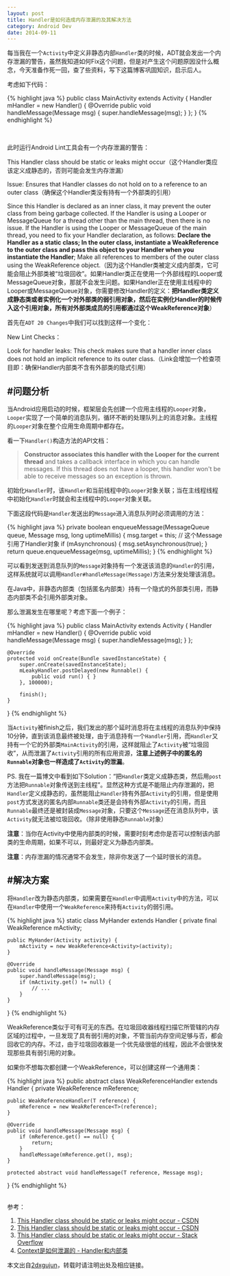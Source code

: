 ```yaml
---
layout: post
title: Handler是如何造成内存泄漏的及其解决方法
category: Android Dev
date: 2014-09-11
---
```


每当我在一个`Activity`中定义非静态内部`Handler`类的时候，ADT就会发出一个内存泄漏的警告，虽然我知道如何Fix这个问题，但是对产生这个问题原因没什么概念，今天准备作死一回，查了些资料，写下这篇博客巩固知识，启示后人。

考虑如下代码：

{% highlight java %}
public class MainActivity extends Activity {
    Handler mHandler = new Handler() {
    	@Override
    	public void handleMessage(Message msg) {
    		super.handleMessage(msg);
    	}
    };
}
{% endhighlight %}

<br/>

此时运行Android Lint工具会有一个内存泄漏的警告：

This Handler class should be static or leaks might occur（这个Handler类应该定义成静态的，否则可能会发生内存泄漏）

Issue: Ensures that Handler classes do not hold on to a reference to an outer class（确保这个Handler类没有持有一个外部类的引用）

Since this Handler is declared as an inner class, it may prevent the outer class from being garbage collected. If the Handler is using a Looper or MessageQueue for a thread other than the main thread, then there is no issue. If the Handler is using the Looper or MessageQueue of the main thread, you need to fix your Handler declaration, as follows: **Declare the Handler as a static class; In the outer class, instantiate a WeakReference to the outer class and pass this object to your Handler when you instantiate the Handler**; Make all references to members of the outer class using the WeakReference object.（因为这个Handler类被定义成内部类，它可能会阻止外部类被“垃圾回收”。如果Handler类正在使用一个外部线程的Looper或MessageQueue对象，那就不会发生问题。如果Handler正在使用主线程中的Looper或MessageQueue对象，你需要修改Handler的定义：**把Handler类定义成静态类或者实例化一个对外部类的弱引用对象，然后在实例化Handler的时候传入这个引用对象，所有对外部类成员的引用都通过这个WeakReference对象**）


首先在`ADT 20 Changes`中我们可以找到这样一个变化：

New Lint Checks：

Look for handler leaks: This check makes sure that a handler inner class does not hold an implicit reference to its outer class.（Link会增加一个检查项目即：确保Handler内部类不含有外部类的隐式引用）


#问题分析
---
当Android应用启动的时候，框架层会先创建一个应用主线程的`Looper`对象，`Looper`实现了一个简单的消息队列，循环不断的处理队列上的消息对象。主线程的`Looper`对象在整个应用生命周期中都存在。

看一下`Handler()`构造方法的API文档：
> **Constructor associates this handler with the Looper for the current thread** and takes a callback interface in which you can handle messages. If this thread does not have a looper, this handler won't be able to receive messages so an exception is thrown.

初始化`Handler`时，该`Handler`和当前线程中的`Looper`对象关联；当在主线程线程中初始化`Handler`时就会和主线程中的`Looper`对象关联。


下面这段代码是`Handler`发送出的`Message`进入消息队列时必须调用的方法：

{% highlight java %}
private boolean enqueueMessage(MessageQueue queue, Message msg, long uptimeMillis) {
	msg.target = this; // 这个Message引用了Handler对象
	if (mAsynchronous) {
		msg.setAsynchronous(true);
	}
	return queue.enqueueMessage(msg, uptimeMillis);
}
{% endhighlight %}

可以看到发送到消息队列的`Message`对象持有一个发送该消息的`Handler`的引用，这样系统就可以调用`Handler#handleMessage(Message)`方法来分发处理该消息。


在Java中，非静态内部类（包括匿名内部类）持有一个隐式的外部类引用，而静态内部类不会引用外部类对象。



那么泄漏发生在哪里呢？考虑下面一个例子：

{% highlight java %}
public class MainActivity extends Activity {
    Handler mHandler = new Handler() {
    	@Override
    	public void handleMessage(Message msg) {
    		super.handleMessage(msg);
    	}
    };
        
    @Override  
    protected void onCreate(Bundle savedInstanceState) {  
        super.onCreate(savedInstanceState);  
        mLeakyHandler.postDelayed(new Runnable() {  
            public void run() { }  
        }, 100000);  

        finish();  
    }
}
{% endhighlight %}

当`Activity`被finish之后，我们发出的那个延时消息将在主线程的消息队列中保持10分钟，直到该消息最终被处理，由于消息持有一个`Handler`引用，而`Handler`又持有一个它的外部类`MainActivity`的引用，这样就阻止了`Activity`被“垃圾回收”，从而泄漏了`Activity`引用的所有应用资源，**注意上述例子中的匿名的`Runnable`对象也一样造成了`Activity`的泄漏**。

PS. 我在一篇博文中看到如下Solution：“把`Handler`类定义成静态类，然后用`post`方法把`Runnable`对象传送到主线程”。显然这种方式是不能阻止内存泄漏的，把`Handler`定义成静态的，虽然能阻止`Handler`持有外部`Activity`的引用，但是使用`post`方式发送的匿名内部`Runnable`类还是会持有外部`Activity`的引用，而且`Runnable`最终还是被封装成`Message`对象，只要这个`Message`还在消息队列中，该`Activity`就无法被垃圾回收。（除非使用静态`Runnable`对象）

**注意**：当你在Activity中使用内部类的时候，需要时刻考虑你是否可以控制该内部类的生命周期，如果不可以，则最好定义为静态内部类。

**注意**：内存泄漏的情况通常不会发生，除非你发送了一个延时很长的消息。

#解决方案
---
将`Handler`改为静态内部类，如果需要在`Handler`中调用`Activity`中的方法，可以在`Handler`中使用一个`WeakReference`来持有`Activity`的弱引用。

{% highlight java %}
static class MyHander extends Handler {
	private final WeakReference<Activity> mActivity;

	public MyHander(Activity activity) {
		mActivity = new WeakReference<Activity>(activity);
	}

	@Override
	public void handleMessage(Message msg) {
		super.handleMessage(msg);
		if (mActivity.get() != null) {
			// ...
		}
	}
}
{% endhighlight %}

WeakReference类似于可有可无的东西。在垃圾回收器线程扫描它所管辖的内存区域的过程中，一旦发现了具有弱引用的对象，不管当前内存空间足够与否，都会回收它的内存。不过，由于垃圾回收器是一个优先级很低的线程，因此不会很快发现那些具有弱引用的对象。

如果你不想每次都创建一个WeakReference，可以创建这样一个通用类：

{% highlight java %}
public abstract class WeakReferenceHandler<T> extends Handler {
	private WeakReference<T> mReference;

	public WeakReferenceHandler(T reference) {
		mReference = new WeakReference<T>(reference);
	}

	@Override
	public void handleMessage(Message msg) {
		if (mReference.get() == null) {
			return;
		}
		handleMessage(mReference.get(), msg);
	}

	protected abstract void handleMessage(T reference, Message msg);
}
{% endhighlight %}

<br/>
参考：

1. [This Handler class should be static or leaks might occur - CSDN](http://blog.csdn.net/fengyee_zju/article/details/9331329)
2. [This Handler class should be static or leaks might occur - CSDN](http://blog.csdn.net/wuleihenbang/article/details/17126371)
3. [This Handler class should be static or leaks might occur - Stack Overflow](http://stackoverflow.com/questions/11407943/this-handler-class-should-be-static-or-leaks-might-occur-incominghandler)
4. [Context是如何泄漏的 - Handler和内部类](http://hchaojie.iteye.com/blog/1774772)

本文出自[2dxgujun](http://github.com/2dxgujun)，转载时请注明出处及相应链接。
